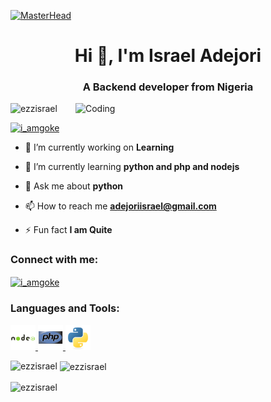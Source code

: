 [![MasterHead](https://1.bp.blogspot.com/-7A4WynwLsMw/XbBpCXG8fHI/AAAAAAAAMt4/uOa1bpLskYgrwGbllhSu2SDj_Mig8SXJQCLcBGAsYHQ/s1600/2000_600px.gif)](https://rishavchanda.io)
<h1 align="center">Hi 👋, I'm Israel Adejori</h1>
<h3 align="center">A Backend developer from Nigeria</h3>
<img align="right" alt="Coding" width="400" src="https://cdn.dribbble.com/users/1162077/screenshots/3848914/programmer.gif>
<p align="left"> <img src="https://komarev.com/ghpvc/?username=ezzisrael&label=Profile%20views&color=0e75b6&style=flat" alt="ezzisrael" /> </p>

<p align="left"> <a href="https://twitter.com/i_amgoke" target="blank"><img src="https://img.shields.io/twitter/follow/i_amgoke?logo=twitter&style=for-the-badge" alt="i_amgoke" /></a> </p>

- 🔭 I’m currently working on **Learning**

- 🌱 I’m currently learning **python and php and nodejs**

- 💬 Ask me about **python**

- 📫 How to reach me **adejoriisrael@gmail.com**

- ⚡ Fun fact **I am Quite**

<h3 align="left">Connect with me:</h3>
<p align="left">
<a href="https://twitter.com/i_amgoke" target="blank"><img align="center" src="https://raw.githubusercontent.com/rahuldkjain/github-profile-readme-generator/master/src/images/icons/Social/twitter.svg" alt="i_amgoke" height="30" width="40" /></a>
</p>

<h3 align="left">Languages and Tools:</h3>
<p align="left"> <a href="https://nodejs.org" target="_blank" rel="noreferrer"> <img src="https://raw.githubusercontent.com/devicons/devicon/master/icons/nodejs/nodejs-original-wordmark.svg" alt="nodejs" width="40" height="40"/> </a> <a href="https://www.php.net" target="_blank" rel="noreferrer"> <img src="https://raw.githubusercontent.com/devicons/devicon/master/icons/php/php-original.svg" alt="php" width="40" height="40"/> </a> <a href="https://www.python.org" target="_blank" rel="noreferrer"> <img src="https://raw.githubusercontent.com/devicons/devicon/master/icons/python/python-original.svg" alt="python" width="40" height="40"/> </a> </p>

<p><img align="left" src="https://github-readme-stats.vercel.app/api/top-langs?username=ezzisrael&show_icons=true&locale=en&layout=compact" alt="ezzisrael" /></p>

<p>&nbsp;<img align="center" src="https://github-readme-stats.vercel.app/api?username=ezzisrael&show_icons=true&locale=en" alt="ezzisrael" /></p>

<p><img align="center" src="https://github-readme-streak-stats.herokuapp.com/?user=ezzisrael&" alt="ezzisrael" /></p>
